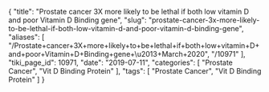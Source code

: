 {
    "title": "Prostate cancer 3X more likely to be lethal if both low vitamin D and poor Vitamin D Binding gene",
    "slug": "prostate-cancer-3x-more-likely-to-be-lethal-if-both-low-vitamin-d-and-poor-vitamin-d-binding-gene",
    "aliases": [
        "/Prostate+cancer+3X+more+likely+to+be+lethal+if+both+low+vitamin+D+and+poor+Vitamin+D+Binding+gene+\u2013+March+2020",
        "/10971"
    ],
    "tiki_page_id": 10971,
    "date": "2019-07-11",
    "categories": [
        "Prostate Cancer",
        "Vit D Binding Protein"
    ],
    "tags": [
        "Prostate Cancer",
        "Vit D Binding Protein"
    ]
}